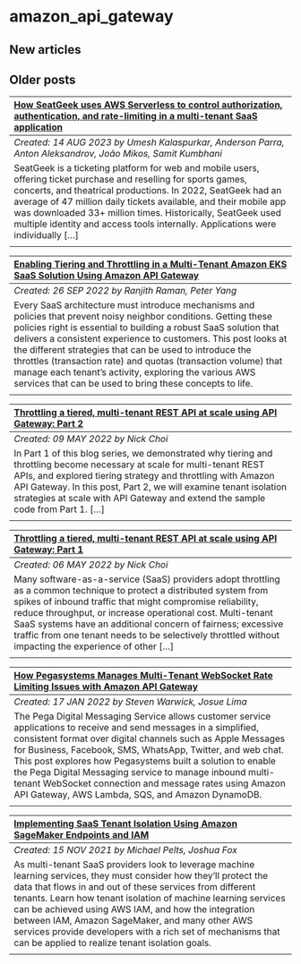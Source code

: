 # amazon_api_gateway

## New articles

## Older posts
| [How SeatGeek uses AWS Serverless to control authorization, authentication, and rate-limiting in a multi-tenant SaaS application](https://aws.amazon.com/blogs/architecture/how-seatgeek-uses-aws-to-control-authorization-authentication-and-rate-limiting-in-a-multi-tenant-saas-application/) |
|:----------|
| *Created: 14 AUG 2023 by Umesh Kalaspurkar, Anderson Parra, Anton Aleksandrov, João Mikos, Samit Kumbhani* | 
| SeatGeek is a ticketing platform for web and mobile users, offering ticket purchase and reselling for sports games, concerts, and theatrical productions. In 2022, SeatGeek had an average of 47 million daily tickets available, and their mobile app was downloaded 33+ million times. Historically, SeatGeek used multiple identity and access tools internally. Applications were individually […] | 
|  | 

| [Enabling Tiering and Throttling in a Multi-Tenant Amazon EKS SaaS Solution Using Amazon API Gateway](https://aws.amazon.com/blogs/apn/enabling-tiering-and-throttling-in-a-multi-tenant-amazon-eks-saas-solution-using-amazon-api-gateway/) |
|:----------|
| *Created: 26 SEP 2022 by Ranjith Raman, Peter Yang* | 
| Every SaaS architecture must introduce mechanisms and policies that prevent noisy neighbor conditions. Getting these policies right is essential to building a robust SaaS solution that delivers a consistent experience to customers. This post looks at the different strategies that can be used to introduce the throttles (transaction rate) and quotas (transaction volume) that manage each tenant’s activity, exploring the various AWS services that can be used to bring these concepts to life. | 
|  | 

| [Throttling a tiered, multi-tenant REST API at scale using API Gateway: Part 2](https://aws.amazon.com/blogs/architecture/throttling-a-tiered-multi-tenant-rest-api-at-scale-using-api-gateway-part-2/) |
|:----------|
| *Created: 09 MAY 2022 by Nick Choi* | 
| In Part 1 of this blog series, we demonstrated why tiering and throttling become necessary at scale for multi-tenant REST APIs, and explored tiering strategy and throttling with Amazon API Gateway. In this post, Part 2, we will examine tenant isolation strategies at scale with API Gateway and extend the sample code from Part 1. […] | 
|  | 

| [Throttling a tiered, multi-tenant REST API at scale using API Gateway: Part 1](https://aws.amazon.com/blogs/architecture/throttling-a-tiered-multi-tenant-rest-api-at-scale-using-api-gateway-part-1/) |
|:----------|
| *Created: 06 MAY 2022 by Nick Choi* | 
| Many software-as-a-service (SaaS) providers adopt throttling as a common technique to protect a distributed system from spikes of inbound traffic that might compromise reliability, reduce throughput, or increase operational cost. Multi-tenant SaaS systems have an additional concern of fairness; excessive traffic from one tenant needs to be selectively throttled without impacting the experience of other […] | 
|  | 

| [How Pegasystems Manages Multi-Tenant WebSocket Rate Limiting Issues with Amazon API Gateway](https://aws.amazon.com/blogs/apn/how-pegasystems-manages-multi-tenant-websocket-rate-limiting-issues-with-amazon-api-gateway/) |
|:----------|
| *Created: 17 JAN 2022 by Steven Warwick, Josue Lima* | 
| The Pega Digital Messaging Service allows customer service applications to receive and send messages in a simplified, consistent format over digital channels such as Apple Messages for Business, Facebook, SMS, WhatsApp, Twitter, and web chat. This post explores how Pegasystems built a solution to enable the Pega Digital Messaging service to manage inbound multi-tenant WebSocket connection and message rates using Amazon API Gateway, AWS Lambda, SQS, and Amazon DynamoDB. | 
|  | 

| [Implementing SaaS Tenant Isolation Using Amazon SageMaker Endpoints and IAM](https://aws.amazon.com/blogs/apn/implementing-saas-tenant-isolation-using-amazon-sagemaker-endpoints-and-iam/) |
|:----------|
| *Created: 15 NOV 2021 by Michael Pelts, Joshua Fox* | 
| As multi-tenant SaaS providers look to leverage machine learning services, they must consider how they’ll protect the data that flows in and out of these services from different tenants. Learn how tenant isolation of machine learning services can be achieved using AWS IAM, and how the integration between IAM, Amazon SageMaker, and many other AWS services provide developers with a rich set of mechanisms that can be applied to realize tenant isolation goals. | 
|  | 

